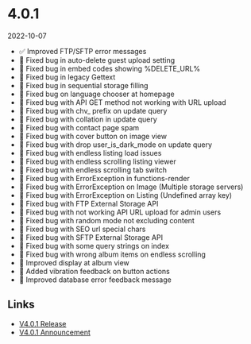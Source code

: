 # 4.0.1

2022-10-07

- ✅ Improved FTP/SFTP error messages
- 🐞 Fixed bug in auto-delete guest upload setting
- 🐞 Fixed bug in embed codes showing %DELETE_URL%
- 🐞 Fixed bug in legacy Gettext
- 🐞 Fixed bug in sequential storage filling
- 🐞 Fixed bug on language chooser at homepage
- 🐞 Fixed bug with API GET method not working with URL upload
- 🐞 Fixed bug with chv_ prefix on update query
- 🐞 Fixed bug with collation in update query
- 🐞 Fixed bug with contact page spam
- 🐞 Fixed bug with cover button on image view
- 🐞 Fixed bug with drop user_is_dark_mode on update query
- 🐞 Fixed bug with endless listing load issues
- 🐞 Fixed bug with endless scrolling listing viewer
- 🐞 Fixed bug with endless scrolling tab switch
- 🐞 Fixed bug with ErrorException in functions-render
- 🐞 Fixed bug with ErrorException on Image (Multiple storage servers)
- 🐞 Fixed bug with ErrorException on Listing (Undefined array key)
- 🐞 Fixed bug with FTP External Storage API
- 🐞 Fixed bug with not working API URL upload for admin users
- 🐞 Fixed bug with random mode not excluding content
- 🐞 Fixed bug with SEO url special chars
- 🐞 Fixed bug with SFTP External Storage API
- 🐞 Fixed bug with some query strings on index
- 🐞 Fixed bug with wrong album items on endless scrolling
- 💅 Improved display at album view
- 📳 Added vibration feedback on button actions
- 🥸 Improved database error feedback message

## Links

- [V4.0.1 Release](https://chevereto.com/community/threads/chevereto-v4-0-1.14607/)
- [V4.0.1 Announcement](https://chevereto.com/community/threads/chevereto-v4-0-1-announcement.14578/)
